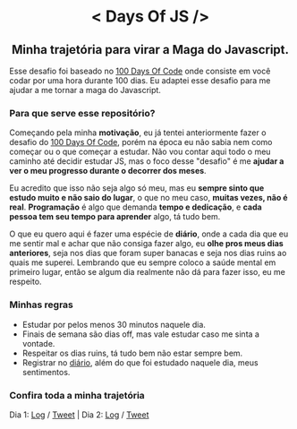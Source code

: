 <h1 align="center">< Days Of JS /></h2>
<h2 align="center">Minha trajetória para virar a Maga do Javascript.</h3>

Esse desafio foi baseado no [100 Days Of Code](https://www.100daysofcode.com/) onde consiste em você codar por uma hora durante 100 dias. Eu adaptei esse desafio para me ajudar a me tornar a maga do Javascript.

### Para que serve esse repositório?
Começando pela minha **motivação**, eu já tentei anteriormente fazer o desafio do [100 Days Of Code](https://www.100daysofcode.com/), porém na época eu não sabia nem como começar ou o que começar a estudar. Não vou contar aqui todo o meu caminho até decidir estudar JS, mas o foco desse "desafio" é me **ajudar a ver o meu progresso durante o decorrer dos meses**. 

Eu acredito que isso não seja algo só meu, mas eu **sempre sinto que estudo muito e não saio do lugar**, o que no meu caso, **muitas vezes, não é real**. **Programação** é algo que demanda **tempo e dedicação**, e **cada pessoa tem seu tempo para aprender** algo, tá tudo bem. 

O que eu quero aqui é fazer uma espécie de **diário**, onde a cada dia que eu me sentir mal e achar que não consiga fazer algo, eu **olhe pros meus dias anteriores**, seja nos dias que foram super banacas e seja nos dias ruins ao quais me superei. Lembrando que eu sempre coloco a saúde mental em primeiro lugar, então se algum dia realmente não dá para fazer isso, eu me respeito.

### Minhas regras
* Estudar por pelos menos 30 minutos naquele dia.
* Finais de semana são dias off, mas vale estudar caso me sinta a vontade.
* Respeitar os dias ruins, tá tudo bem não estar sempre bem.
* Registrar no [diário](https://github.com/levxyca/days-of-js/blob/main/log.md), além do que foi estudado naquele dia, meus sentimentos.

### Confira toda a minha trajetória
Dia 1: [Log](https://github.com/levxyca/days-of-js/blob/main/log.md#dia-1-novembro-9-segunda-feira-2020) / [Tweet](https://twitter.com/levxyca/status/1325971107602714629) | 
Dia 2: [Log](https://github.com/levxyca/days-of-js/blob/main/log.md#dia-2-novembro-11-quarta-feira-2020) / [Tweet](https://twitter.com/levxyca/status/1326680099475890182)
